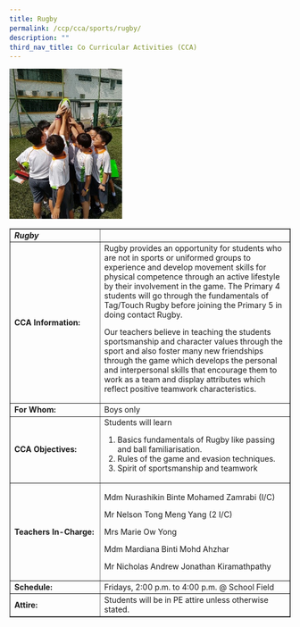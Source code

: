 ```yaml
---
title: Rugby
permalink: /ccp/cca/sports/rugby/
description: ""
third_nav_title: Co Curricular Activities (CCA)
---
```

<img style="width: 40%;" src="/images/rug.jpg" />
<table class="table table-responsive table-bordered" border="1" cellpadding="10">
<tbody>
<tr>
<td width="177"><em><strong>Rugby</strong></em></td>
<td width="425">&nbsp;</td>
</tr>
<tr>
<td width="177"><strong>CCA Information:</strong></td>
<td width="425">Rugby provides an opportunity for students who are not in sports or uniformed groups to experience and develop movement skills for physical competence through an active lifestyle by their involvement in the game. The Primary 4 students will go through the fundamentals of Tag/Touch Rugby before joining the Primary 5 in doing contact Rugby.
<p>Our teachers believe in teaching the students sportsmanship and character values through the sport and also foster many new friendships through the game which develops the personal and interpersonal skills that encourage them to work as a team and display attributes which reflect positive teamwork characteristics.</p>
</td>
</tr>
<tr>
<td width="177"><strong>For Whom:</strong></td>
<td width="425">Boys only</td>
</tr>
<tr>
<td width="177"><strong>CCA Objectives:</strong></td>
<td width="425">Students will learn
<ol>
<li>Basics fundamentals of Rugby like passing and ball familiarisation.</li>
<li>Rules of the game and evasion techniques.</li>
<li>Spirit of sportsmanship and teamwork</li>
</ol>
</td>
</tr>
<tr>
<td width="177"><strong>Teachers In-Charge:</strong></td>
<td width="425">
<p>Mdm Nurashikin Binte Mohamed Zamrabi (I/C)</p>
<p>Mr Nelson Tong Meng Yang (2 I/C)</p>
<p>Mrs Marie Ow Yong</span></p>
<p>Mdm Mardiana Binti Mohd Ahzhar</p>
<p>Mr Nicholas Andrew Jonathan Kiramathpathy</p>
</td>
</tr>
<tr>
<td width="177"><strong>Schedule:</strong></td>
<td width="425">Fridays, 2:00 p.m. to 4:00 p.m. @ School Field</td>
</tr>
<tr>
<td width="177"><strong>Attire:</strong></td>
<td width="425">Students will be in PE attire unless otherwise stated.</td>
</tr>
</tbody>
</table>
